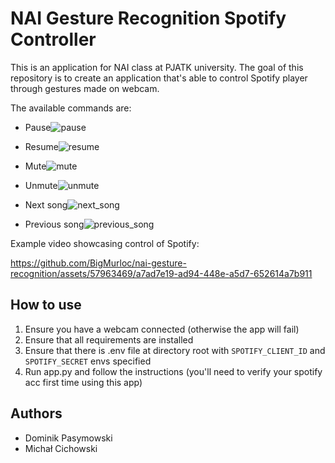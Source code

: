 # NAI Gesture Recognition Spotify Controller

This is an application for NAI class at PJATK university. 
The goal of this repository is to create an application that's able to control Spotify player through gestures made on webcam. 

The available commands are: 
- Pause![pause](https://github.com/BigMurloc/nai-gesture-recognition/assets/57963469/a532a787-fef7-4993-a104-38687ca793fb)

- Resume![resume](https://github.com/BigMurloc/nai-gesture-recognition/assets/57963469/eccafe83-e4f4-43a7-9ac1-24a725a468e1)

- Mute![mute](https://github.com/BigMurloc/nai-gesture-recognition/assets/57963469/22692bea-028f-4546-b7f8-99799f1a8a67)

- Unmute![unmute](https://github.com/BigMurloc/nai-gesture-recognition/assets/57963469/10b06038-02b2-4d48-bff3-99b5fccf2686)

- Next song![next_song](https://github.com/BigMurloc/nai-gesture-recognition/assets/57963469/c8d17353-0a23-42f0-8856-2577f25b7f82)

- Previous song![previous_song](https://github.com/BigMurloc/nai-gesture-recognition/assets/57963469/56d2c2d4-0293-42f5-8417-28dc4899ca99)

Example video showcasing control of Spotify: 


https://github.com/BigMurloc/nai-gesture-recognition/assets/57963469/a7ad7e19-ad94-448e-a5d7-652614a7b911

## How to use

1. Ensure you have a webcam connected (otherwise the app will fail)
2. Ensure that all requirements are installed
3. Ensure that there is .env file at directory root with `SPOTIFY_CLIENT_ID` and `SPOTIFY_SECRET` envs specified
4. Run app.py and follow the instructions (you'll need to verify your spotify acc first time using this app) 

## Authors

- Dominik Pasymowski
- Michał Cichowski